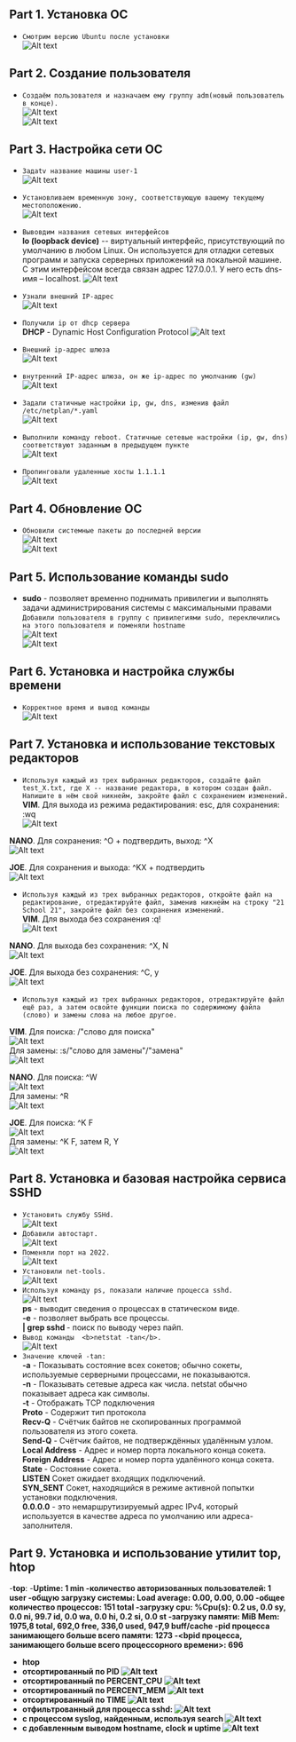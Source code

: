 ## Part 1. Установка ОС
- ``Смотрим версию Ubuntu после установки ``<br>
![Alt text](./images/1.jpg "Optional Title")<br>

## Part 2. Создание пользователя
- ``Создаём пользователя и назначаем ему группу adm(новый пользователь в конце).``<br>
![Alt text](./images/2.jpg "Optional Title")<br>
![Alt text](./images/21.jpg "Optional Title")<br>

## Part 3. Настройка сети ОС
- ``Задаtv название машины user-1``<br>
![Alt text](./images/31.jpg "Optional Title")<br>
- ``Установливаем временную зону, соответствующую вашему текущему местоположению.``<br>
![Alt text](./images/32.jpg "Optional Title")<br>
- ``Вывовдим названия сетевых интерфейсов``<br> 
<b>lo (loopback device)</b> -- виртуальный интерфейс, присутствующий по умолчанию в любом Linux. Он используется для отладки сетевых программ и запуска серверных приложений на локальной машине. С этим интерфейсом всегда связан адрес 127.0.0.1. У него есть dns-имя – localhost.
![Alt text](./images/33.jpg "Optional Title")<br>

- ``Узнали внешний IP-адрес``<br>
![Alt text](./images/34.jpg "Optional Title")<br>

- ``Получили ip от dhcp сервера``<br>
<b>DHCP</b> -  Dynamic Host Configuration Protocol
![Alt text](./images/34.png "Optional Title")<br>

- ``Внешний ip-адрес шлюза ``<br>
![Alt text](./images/34.jpg "Optional Title")<br>

- ``внутренний IP-адрес шлюза, он же ip-адрес по умолчанию (gw)``<br>
![Alt text](./images/35.jpg "Optional Title")<br>

- ``Задали статичные настройки ip, gw, dns, изменив файл /etc/netplan/*.yaml``<br>
![Alt text](./images/36.png "Optional Title")<br>

- ``Выполнили команду reboot. Статичные сетевые настройки (ip, gw, dns) соответствуют заданным в предыдущем пункте``<br>
![Alt text](./images/37.jpg "Optional Title")<br>

- ``Пропинговали удаленные хосты 1.1.1.1``<br>
![Alt text](./images/38.jpg "Optional Title")<br>


## Part 4. Обновление ОС
- ``Обновили системные пакеты до последней версии``<br>
![Alt text](./images/41.jpg "Optional Title")<br>
![Alt text](./images/42.jpg "Optional Title")<br>

## Part 5. Использование команды sudo
- <b>sudo</b> - позволяет временно поднимать привилегии и выполнять задачи администрирования системы с максимальными правами<br>
``Добавили пользователя в группу с привилегиями sudo, переключились на этого пользователя и поменяли hostname``<br>
![Alt text](./images/5.jpg "Optional Title")<br>
![Alt text](./images/51.jpg "Optional Title")<br>

## Part 6. Установка и настройка службы времени
- ``Kорректное время и вывод команды``<br>
![Alt text](./images/6.jpg "Optional Title")<br>

## Part 7. Установка и использование текстовых редакторов
- ``Используя каждый из трех выбранных редакторов, создайте файл test_X.txt, где X -- название редактора, в котором создан файл. Напишите в нём свой никнейм, закройте файл с сохранением изменений.``<br>
<b>VIM</b>. Для выхода из режима редактирования: esc, для сохранения: :wq <br>
![Alt text](./images/71.jpg "Optional Title")<br>

<b>NANO</b>.  Для сохранения: ^O + подтвердить, выход: ^X<br>
![Alt text](./images/72.jpg "Optional Title")<br>

<b>JOE</b>. Для сохранения и выхода: ^KX + подтвердить<br>
![Alt text](./images/73.jpg "Optional Title")<br>


- ``Используя каждый из трех выбранных редакторов, откройте файл на редактирование, отредактируйте файл, заменив никнейм на строку "21 School 21", закройте файл без сохранения изменений.``<br>
<b>VIM</b>. Для выхода без сохранения :q! <br>
![Alt text](./images/74.jpg "Optional Title")<br>

<b>NANO</b>.  Для выхода без сохранения: ^X, N<br>
![Alt text](./images/75.jpg "Optional Title")<br>

<b>JOE</b>. Для выхода без сохранения: ^C, y<br>
![Alt text](./images/76.jpg "Optional Title")<br>


- ``Используя каждый из трех выбранных редакторов, отредактируйте файл ещё раз, а затем освойте функции поиска по содержимому файла (слово) и замены слова на любое другое.``<br>

<b>VIM</b>. Для поиска: /"cлово для поиска" <br>
![Alt text](./images/731.jpg "Optional Title")<br>
 Для замены: :s/"cлово для замены"/"замена" <br>
![Alt text](./images/732.jpg "Optional Title")<br>
 
 
<b>NANO</b>. Для поиска: ^W <br>
![Alt text](./images/733.jpg "Optional Title")<br>
 Для замены: ^R <br>
![Alt text](./images/734.jpg "Optional Title")<br>

<b>JOE</b>. Для поиска: ^K F <br>
![Alt text](./images/735.jpg "Optional Title")<br>
 Для замены: ^K F, затем R, Y <br>
![Alt text](./images/736.jpg "Optional Title")<br>


## Part 8. Установка и базовая настройка сервиса SSHD
- ``Установить службу SSHd.``<br>
![Alt text](./images/81.png "Optional Title")<br>
- ``Добавили автостарт.``<br>
![Alt text](./images/82.png "Optional Title")<br>
- ``Поменяли порт на 2022.``<br>
![Alt text](./images/8_0.png "Optional Title")<br>
- ``Установили net-tools.``<br>
![Alt text](./images/83.png "Optional Title")<br>
- ``Используя команду ps, показали наличие процесса sshd.``<br>
![Alt text](./images/8_00.png "Optional Title")<br>
<b>ps</b> - выводит сведения о процессах в статическом виде.<br>
<b>-e</b> - позволяет выбрать все процессы.<br>
<b>| grep sshd </b>- поиск по выводу через пайп.<br>
- ``Вывод команды  <b>netstat -tan</b>.``<br>
![Alt text](./images/84.png "Optional Title")<br>
- ``Значение ключей -tan:``<br>
<b>-a</b> - Показывать состояние всех сокетов; обычно сокеты, используемые серверными процессами, не показываются.<br>
<b>-n</b> - Показывать сетевые адреса как числа. netstat обычно показывает адреса как символы.<br>
<b>-t</b> - Отображать TCP подключения<br>
<b>Proto</b> - Содержит тип протокола<br>
<b>Recv-Q</b> - Счётчик байтов не скопированных программой пользователя из этого сокета.<br>
<b>Send-Q</b> - Счётчик байтов, не подтверждённых удалённым узлом.<br>
<b>Local Address</b> - Адрес и номер порта локального конца сокета.<br>
<b>Foreign Address</b> - Адрес и номер порта удалённого конца сокета.<br>
<b>State </b>- Состояние сокета.<br>
<b>LISTEN</b> Сокет ожидает входящих подключений.<br>
<b>SYN_SENT</b> Сокет, находящийся в режиме активной попытки установки подключения.<br>
<b>0.0.0.0</b> - это немаршрутизируемый адрес IPv4, который используется в качестве адреса по умолчанию или адреса-заполнителя. <br>


## Part 9. Установка и использование утилит top, htop
-<b>top</b>:
 -<b>Uptime<b>: 1 min
 -<b>количество авторизованных пользователей</b>: 1 user
 -<b>общую загрузку системы</b>: Load average: 0.00, 0.00, 0.00
 -<b>общее количество процессов</b>: 151 total
 -<b>загрузку cpu</b>: %Cpu(s): 0.2 us, 0.0 sy, 0.0 ni, 99.7 id, 0.0 wa, 0.0 hi, 0.2 si, 0.0 st
 -<b>загрузку памяти</b>: MiB Mem: 1975,8 total, 692,0 free, 336,0 used, 947,9 buff/cache
 -<b>pid процесса занимающего больше всего памяти</b>: 1273
 -<bpid процесса, занимающего больше всего процессорного времени></b>: 696

- <b>htop</b>
 - отсортированный по PID
   ![Alt text](./images/91.png "Optional Title")
 - отсортированный по PERCENT_CPU
   ![Alt text](./images/92.png "Optional Title")
 - отсортированный по PERCENT_MEM
   ![Alt text](./images/93.png "Optional Title")
 - отсортированный по TIME
   ![Alt text](./images/94.png "Optional Title")
 - отфильтрованный для процесса sshd:
   ![Alt text](./images/95.png "Optional Title")
 - с процессом syslog, найденным, используя search
   ![Alt text](./images/96.png "Optional Title")
 - с добавленным выводом hostname, clock и uptime
   ![Alt text](./images/97.png "Optional Title")














